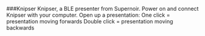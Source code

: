 ###Knipser
Knipser, a BLE presenter from Supernoir. Power on and connect Knipser with your computer. Open up a presentation:
One click = presentation moving forwards
Double click = presentation moving backwards